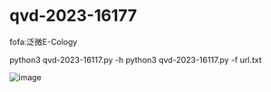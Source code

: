 # qvd-2023-16177

fofa:泛微E-Cology

python3 qvd-2023-16117.py -h
python3 qvd-2023-16117.py -f url.txt

![image](https://github.com/mvpyyds/qvd-2023-16177/assets/87457452/17988034-ee65-4dee-8094-cecb3ee0db0c)
